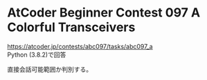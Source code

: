 # AtCoder Beginner Contest 097 A Colorful Transceivers  
https://atcoder.jp/contests/abc097/tasks/abc097_a  
Python (3.8.2)で回答  

直接会話可能範囲か判別する。
